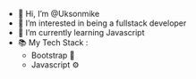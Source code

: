 - 👋 Hi, I’m @Uksonmike
- 👀 I’m interested in being a fullstack developer
- 🌱 I’m currently learning Javascript
- 📚 My Tech Stack :
   - Bootstrap  🔰
   - Javascript ⚙
<!---
Uksonmike/Uksonmike is a ✨ special ✨ repository because its `README.md` (this file) appears on your GitHub profile.
You can click the Preview link to take a look at your changes.
--->
